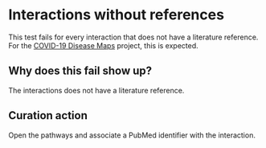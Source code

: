 # Interactions without references

This test fails for every interaction that does not have a literature reference.
For the [COVID-19 Disease Maps](https://covid.pages.uni.lu/) project, this is expected.

## Why does this fail show up?

The interactions does not have a literature reference.

## Curation action

Open the pathways and associate a PubMed identifier with the interaction.
